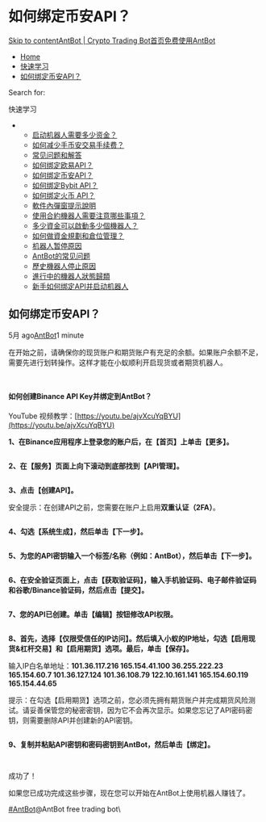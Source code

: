 # 如何绑定币安API？

[Skip to content](https://www.antrade.io/guide/docs/cn/binding\_binance/#content)[AntBot | Crypto Trading Bot](https://www.antrade.io/guide/docs/cn/)[首页](https://www.antrade.io/guide/docs/cn/)[免费使用AntBot](https://antrade.io/)

* [Home](https://www.antrade.io/guide/docs/cn)
* [快速学习](https://www.antrade.io/guide/docs/cn/cn-1dnmtb50vo4uf/)
* [如何绑定币安API？](https://www.antrade.io/guide/docs/cn/binding\_binance/)

Search for:

快速学习

*
  * [启动机器人需要多少资金？](https://www.antrade.io/guide/docs/cn/how-much-capital-do-i-need-to-start-a-bot/)
  * [如何减少手币安交易手续费？](https://www.antrade.io/guide/docs/cn/reducing-trading-fees/)
  * [常见问题和解答](https://www.antrade.io/guide/docs/cn/frequently-asked-questions/)
  * [如何绑定欧易API？](https://www.antrade.io/guide/docs/cn/binding\_okx/)
  * [如何绑定币安API？](https://www.antrade.io/guide/docs/cn/binding\_binance/)
  * [如何绑定Bybit API？](https://www.antrade.io/guide/docs/cn/binding\_bybit/)
  * [如何绑定火币 API？](https://www.antrade.io/guide/docs/cn/binding\_huobi/)
  * [軟件內彈窗提示說明](https://www.antrade.io/guide/docs/cn/cn-1dpdt50h9f5om/)
  * [使用合約機器人需要注意哪些事項？](https://www.antrade.io/guide/docs/cn/cn-1dodlqdr1oqlj/)
  * [多少資金可以啟動多少個機器人？](https://www.antrade.io/guide/docs/cn/cn-1dodllk5easg6/)
  * [如何做資金規劃和倉位管理？](https://www.antrade.io/guide/docs/cn/cn-1dodkr7b4qkps/)
  * [机器人暂停原因](https://www.antrade.io/guide/docs/cn/cn-paused/)
  * [AntBot的常见问题](https://www.antrade.io/guide/docs/cn/faq/)
  * [歷史機器人停止原因](https://www.antrade.io/guide/docs/cn/cn-1do8ag27eusj1/)
  * [進行中的機器人狀態歸類](https://www.antrade.io/guide/docs/cn/cn-1do89q0srd22l/)
  * [新手如何绑定API并启动机器人](https://www.antrade.io/guide/docs/cn/beginner-guides/)

## 如何绑定币安API？

5月 ago[AntBot](https://www.antrade.io/guide/docs/cn/author/antbot/)1 minute

在开始之前，请确保你的现货账户和期货账户有充足的余额。如果账户余额不足，需要先进行划转操作。这样才能在小蚁顺利开启现货或者期货机器人。

<figure><img src="https://www.antrade.io/guide/docs/cn/wp-content/uploads/2023/03/71aa87b1d1482ee0db34915bc690828.jpg" alt=""><figcaption></figcaption></figure>

<figure><img src="https://www.antrade.io/guide/docs/cn/wp-content/uploads/2023/03/dd792ced2644b79efd3174937c940ec.jpg" alt=""><figcaption></figcaption></figure>

#### 如何创建Binance API Key并绑定到AntBot？

YouTube 视频教学：[https://youtu.be/ajvXcuYqBYU](https://youtu.be/ajvXcuYqBYU)

**1、在Binance应用程序上登录您的账户后，在【首页】上单击【更多】。**

<figure><img src="https://www.antrade.io/guide/docs/en/wp-content/uploads/2023/02/1-2.jpg" alt=""><figcaption></figcaption></figure>

**2、在【服务】页面上向下滚动到底部找到【API管理】。**

<figure><img src="https://www.antrade.io/guide/docs/en/wp-content/uploads/2023/02/2.1jpg.jpg" alt=""><figcaption></figcaption></figure>

**3、点击【创建API】。**

安全提示：在创建API之前，您需要在账户上启用**双重认证（2FA）**。

<figure><img src="https://www.antrade.io/guide/docs/en/wp-content/uploads/2023/02/3.jpg" alt=""><figcaption></figcaption></figure>

**4、勾选【系统生成】，然后单击【下一步】。**

<figure><img src="https://www.antrade.io/guide/docs/en/wp-content/uploads/2023/02/4-2.jpg" alt=""><figcaption></figcaption></figure>

**5、为您的API密钥输入一个标签/名称（例如：AntBot），然后单击【下一步】。**

<figure><img src="https://www.antrade.io/guide/docs/en/wp-content/uploads/2023/02/5.jpg" alt=""><figcaption></figcaption></figure>

**6、在安全验证页面上，点击【获取验证码】，输入手机验证码、电子邮件验证码和谷歌/Binance验证码，然后点击【提交】。**

<figure><img src="https://www.antrade.io/guide/docs/en/wp-content/uploads/2023/02/6.jpg" alt=""><figcaption></figcaption></figure>

**7、您的API已创建。单击【编辑】按钮修改API权限。**

<figure><img src="https://www.antrade.io/guide/docs/en/wp-content/uploads/2023/02/8.jpg" alt=""><figcaption></figcaption></figure>

**8、首先，选择【仅限受信任的IP访问】。然后填入小蚁的IP地址，勾选【启用现货&杠杆交易】和【启用期货】选项。最后，单击【保存】。**

输入IP白名单地址：**101.36.117.216 165.154.41.100 36.255.222.23 165.154.60.7 101.36.127.124 101.36.108.79 122.10.161.141 165.154.60.119 165.154.44.65**

提示：在勾选【启用期货】选项之前，您必须先拥有期货账户并完成期货风险测试。请妥善保管您的秘密密钥，因为它不会再次显示。如果您忘记了API密码密钥，则需要删除API并创建新的API密钥。

<figure><img src="https://www.antrade.io/guide/docs/en/wp-content/uploads/2023/02/9-1.jpg" alt=""><figcaption></figcaption></figure>

**9、复制并粘贴API密钥和密码密钥到AntBot，然后单击【绑定】。**

<figure><img src="https://www.antrade.io/guide/docs/en/wp-content/uploads/2023/02/9.jpg" alt=""><figcaption></figcaption></figure>

<figure><img src="https://www.antrade.io/guide/docs/en/wp-content/uploads/2023/02/10.jpg" alt=""><figcaption></figcaption></figure>

成功了！

如果您已成功完成这些步骤，现在您可以开始在AntBot上使用机器人赚钱了。

[#AntBot](https://www.antrade.io/guide/docs/cn/tag/antbot/)@AntBot free trading bot\
